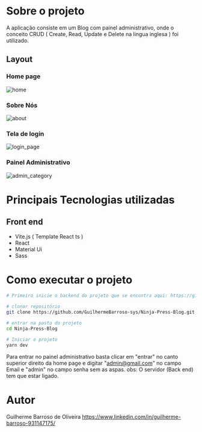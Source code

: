 # Sobre o projeto

A aplicação consiste em um Blog com painel administrativo, onde o conceito CRUD ( Create, Read, Update e Delete na lingua inglesa ) foi utilizado.
## Layout
### Home page
![home](https://imgur.com/581pbV0.png)
### Sobre Nós
![about](https://imgur.com/3bMGbIv.png)
### Tela de login
![login_page](https://i.imgur.com/bUpoqCK.png) 
### Painel Administrativo
![admin_category](https://imgur.com/xcydxQz.png) 



# Principais Tecnologias utilizadas
## Front end
- Vite.js ( Template React ts )
- React
- Material Ui
- Sass

# Como executar o projeto


```bash
# Primeiro inicie o backend do projeto que se encontra aqui: https://github.com/GuilhermeBarroso-sys/Back-end-Blog

# clonar repositório
git clone https://github.com/GuilhermeBarroso-sys/Ninja-Press-Blog.git

# entrar na pasta do projeto
cd Ninja-Press-Blog

# Iniciar o projeto
yarn dev
```

Para entrar no painel administrativo basta clicar em "entrar" no canto superior direito da home page e digitar "admin@gmail.com" no campo Email e  "admin" no campo senha sem as aspas.
obs: O servidor (Back end) tem que estar ligado.

# Autor

Guilherme Barroso de Oliveira
https://www.linkedin.com/in/guilherme-barroso-931147175/


